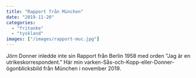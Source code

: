 ```yaml
---
title: "Rapport från München"
date: "2019-11-20"
categories: 
  - "fritanke"
  - "tyskland"
images: ["/images/rapport-muc.jpg"]
---
```


Jörn Donner inledde inte sin Rapport från Berlin 1958 med orden ”Jag är en utrikeskorrespondent.” Här min varken-Sås-och-Kopp-eller-Donner-ögonblicksbild från München i november 2019.
